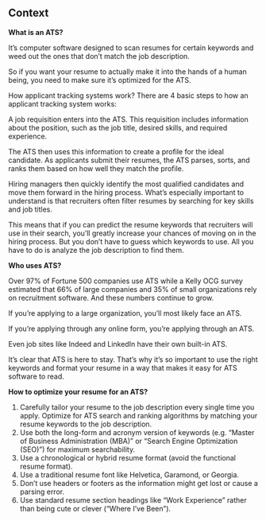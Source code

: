 ## Context
**What is an ATS?**

It’s computer software designed to scan resumes for certain keywords and weed out the ones that don’t match the job description.

So if you want your resume to actually make it into the hands of a human being, you need to make sure it’s optimized for the ATS.

How applicant tracking systems work? There are 4 basic steps to how an applicant tracking system works:

A job requisition enters into the ATS. This requisition includes information about the position, such as the job title, desired skills, and required experience.

The ATS then uses this information to create a profile for the ideal candidate.
As applicants submit their resumes, the ATS parses, sorts, and ranks them based on how well they match the profile.

Hiring managers then quickly identify the most qualified candidates and move them forward in the hiring process.
What’s especially important to understand is that recruiters often filter resumes by searching for key skills and job titles.

This means that if you can predict the resume keywords that recruiters will use in their search, you’ll greatly increase your chances of moving on in the hiring process. But you don’t have to guess which keywords to use. All you have to do is analyze the job description to find them.

**Who uses ATS?** 

Over 97% of Fortune 500 companies use ATS while a Kelly OCG survey estimated that 66% of large companies and 35% of small organizations rely on recruitment software. And these numbers continue to grow.

If you’re applying to a large organization, you’ll most likely face an ATS.

If you’re applying through any online form, you’re applying through an ATS.

Even job sites like Indeed and LinkedIn have their own built-in ATS.

It’s clear that ATS is here to stay. That’s why it’s so important to use the right keywords and format your resume in a way that makes it easy for ATS software to read.

**How to optimize your resume for an ATS?**
1. Carefully tailor your resume to the job description every single time you apply.
Optimize for ATS search and ranking algorithms by matching your resume keywords to the job description.
2. Use both the long-form and acronym version of keywords (e.g. “Master of Business Administration (MBA)” or “Search Engine Optimization (SEO)”) for maximum searchability.
3. Use a chronological or hybrid resume format (avoid the functional resume format).
4. Use a traditional resume font like Helvetica, Garamond, or Georgia.
5. Don’t use headers or footers as the information might get lost or cause a parsing error.
6. Use standard resume section headings like “Work Experience” rather than being cute or clever (“Where I’ve Been”).

